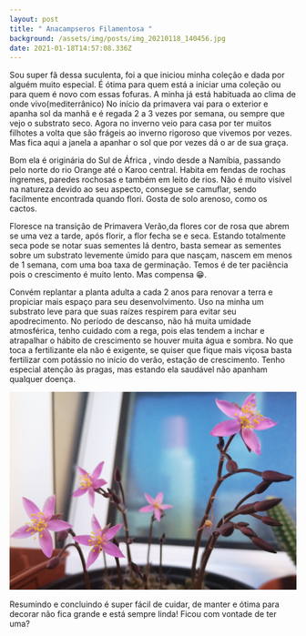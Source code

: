 ```yaml
---
layout: post
title: " Anacampseros Filamentosa "
background: /assets/img/posts/img_20210118_140456.jpg
date: 2021-01-18T14:57:08.336Z
---
```

 Sou super fã dessa suculenta, foi a que iniciou minha coleção e dada por alguém muito especial. É ótima para quem está a iniciar uma coleção ou para quem é novo com essas fofuras.
A minha já está habituada ao clima de onde vivo(mediterrânico)
No início da primavera vai para o exterior e apanha sol da manhã e é regada 2 a 3 vezes por semana, ou sempre que vejo o substrato seco. Agora no inverno veio para casa por ter muitos filhotes a volta que são frágeis ao inverno rigoroso que vivemos por vezes. Mas fica aqui a janela a apanhar o sol que por vezes dá o ar de sua graça. 

Bom ela é originária do Sul de África , vindo desde a Namíbia, passando pelo norte do rio Orange até o Karoo central. Habita em fendas de rochas íngremes, paredes rochosas e também em leito de rios. Não é muito visível na natureza devido ao seu aspecto, consegue se camuflar, sendo facilmente encontrada quando flori. Gosta de solo arenoso, como os cactos.

 Floresce na transição de Primavera Verão,da flores cor de rosa que abrem se uma vez a tarde, após florir, a flor fecha se e seca. Estando totalmente seca pode se notar suas sementes lá dentro, basta semear as sementes sobre um substrato levemente úmido para que nasçam, nascem em menos de 1 semana, com uma boa taxa de germinação. Temos é de ter paciência pois o crescimento é muito lento. Mas compensa 😁. 

Convém replantar a planta adulta a cada 2 anos para renovar a terra e propiciar mais espaço para seu desenvolvimento. Uso na minha um substrato leve para que suas raízes respirem para evitar seu apodrecimento. No período de descanso, não há muita umidade atmosférica, tenho cuidado com a rega, pois elas tendem a inchar e atrapalhar o hábito de crescimento se houver muita água e sombra. No que toca a fertilizante ela não é exigente, se quiser que fique mais viçosa basta fertilizar com potássio no início do verão, estação de crescimento. Tenho especial atenção às pragas, mas estando ela saudável não apanham qualquer doença. 

![](/assets/img/posts/img_20210119_111236.jpg)

Resumindo e concluindo é super fácil de cuidar, de manter e ótima para decorar não fica grande e está sempre linda! 
Ficou com vontade de ter uma?
